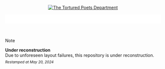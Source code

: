 <p align="center"><a href="https://bit.ly/my-ttpd-song"><img src="https://images.genius.com/48394cc3d17656b89aec73549d8863b6.1000x1000x1.png" width="200" alt="The Tortured Poets Department"></a></p>

[![](media/banner.svg)](https://bit.ly/my-ttpd-song)

<br>

> [!NOTE]
> **Under reconstruction** <br>
> Due to unforeseen layout failures, this repository is under reconstruction. <br>
> <sub>*Restamped at May 20, 2024*</sub>
